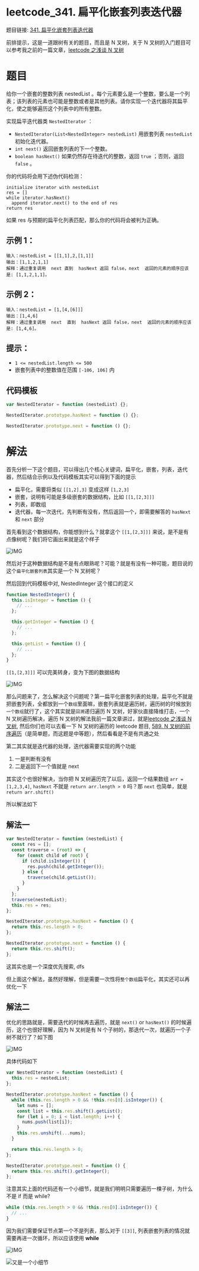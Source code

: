 # leetcode_341. 扁平化嵌套列表迭代器

题目链接: [341. 扁平化嵌套列表迭代器](https://juejin.cn/post/7066359416852840479)

前排提示，这是一道跟树有关的题目，而且是 N 叉树，关于 N 叉树的入门题目可以参考我之前的一篇文章，[leetcode 之浅谈 N 叉树](https://juejin.cn/post/7065337408128024583)

# 题目

给你一个嵌套的整数列表 nestedList 。每个元素要么是一个整数，要么是一个列表；该列表的元素也可能是整数或者是其他列表。请你实现一个迭代器将其扁平化，使之能够遍历这个列表中的所有整数。

实现扁平迭代器类 `NestedIterator` ：

- `NestedIterator(List<NestedInteger> nestedList)` 用嵌套列表 `nestedList` 初始化迭代器。
- `int next()` 返回嵌套列表的下一个整数。
- `boolean hasNext()` 如果仍然存在待迭代的整数，返回 `true` ；否则，返回 `false` 。

你的代码将会用下述伪代码检测：

```
initialize iterator with nestedList
res = []
while iterator.hasNext()
  append iterator.next() to the end of res
return res
```

如果 res 与预期的扁平化列表匹配，那么你的代码将会被判为正确。

## 示例 1：

```
输入：nestedList = [[1,1],2,[1,1]]
输出：[1,1,2,1,1]
解释：通过重复调用  next 直到  hasNext 返回 false，next  返回的元素的顺序应该是: [1,1,2,1,1]。
```

## 示例 2：

```
输入：nestedList = [1,[4,[6]]]
输出：[1,4,6]
解释：通过重复调用  next  直到  hasNext 返回 false，next  返回的元素的顺序应该是: [1,4,6]。
```

## 提示：

- `1 <= nestedList.length <= 500`
- 嵌套列表中的整数值在范围 `[-106, 106]` 内

## 代码模板

```js
var NestedIterator = function (nestedList) {};

NestedIterator.prototype.hasNext = function () {};

NestedIterator.prototype.next = function () {};
```

# 解法

首先分析一下这个题目，可以得出几个核心关键词，扁平化，嵌套，列表，迭代器，然后结合示例以及代码模板其实可以得到下面的提示

- 扁平化，需要将类似 `[[1,2],3]` 变成这样 `[1,2,3]`
- 嵌套，说明有可能是多级嵌套的数据结构，比如 `[[1,[2,3]]]`
- 列表，即数组
- 迭代器，每一次迭代，先判断有没有，然后返回一个，即需要解答的 `hasNext` 和 `next` 部分

首先看到这个数据结构，你能想到什么？就拿这个 `[[1,[2,3]]]` 来说，是不是有点像树呢？我们将它画出来就是这个样子

![IMG](./../IMG/6.png)

然后对于这种数据结构是不是有点眼熟呢？可能？就是有没有一种可能，题目说的这个`扁平化嵌套列表`其实是一个 N 叉树呢？

然后回到代码模板中对, NestedInteger 这个接口的定义

```js
function NestedInteger() {
  this.isInteger = function () {
    // ...
  };

  this.getInteger = function () {
    // ...
  };

  this.getList = function () {
    // ...
  };
}
```

`[[1,[2,3]]]` 可以完美转身，变为下图的数据结构

![IMG](./../IMG/7.png)

那么问题来了，怎么解决这个问题呢？第一扁平化嵌套列表的处理，扁平化不就是把嵌套列表，全都放到一个`数组`里面嘛，嵌套列表就是遍历树，遍历树的时候放到`一个数组`就行了，这个其实就是`回溯`递归遍历 N 叉树，好家伙直接降维打击，一个 N 叉树遍历解决，遍历 N 叉树的解法我前一篇文章讲过，就是[leetcode 之浅谈 N 叉树](https://juejin.cn/post/7065337408128024583), 然后你们也可以去看一下 N 叉树的遍历的 leetcode 题目, [589. N 叉树的前序遍历](https://leetcode-cn.com/problems/n-ary-tree-preorder-traversal/)（是简单题，而这题是中等题），然后看看是不是有共通之处

第二其实就是迭代器的处理，迭代器需要实现的两个功能

1. 一是判断有没有
2. 二是返回下一个值就是 next

其实这个也很好解决，当你把 N 叉树遍历完了以后，返回一个结果数组 `arr = [1,2,3,4]`, `hasNext` 不就是 `return arr.length > 0` 吗？那 `next` 也简单，就是 `return arr.shift()`

所以解法如下

## 解法一

```js
var NestedIterator = function (nestedList) {
  const res = [];
  const traverse = (root) => {
    for (const child of root) {
      if (child.isInteger()) {
        res.push(child.getInteger());
      } else {
        traverse(child.getList());
      }
    }
  };
  traverse(nestedList);
  this.res = res;
};

NestedIterator.prototype.hasNext = function () {
  return this.res.length > 0;
};

NestedIterator.prototype.next = function () {
  return this.res.shift();
};
```

这其实也是一个深度优先搜索, dfs

但上面这个解法，虽然好理解，但是需要一次性将`整个数组`扁平化，其实还可以再优化一下

## 解法二

优化的思路就是，需要迭代的时候再去遍历，就是 `next()` or `hasNext()` 的时候遍历，这个也很好理解，因为 N 叉树是有 N 个子树的，那迭代一次，就遍历一个子树不就行了？如下图

![IMG](./../IMG/8.png)

具体代码如下

```js
var NestedIterator = function (nestedList) {
  this.res = nestedList;
};

NestedIterator.prototype.hasNext = function () {
  while (this.res.length > 0 && !this.res[0].isInteger()) {
    let nums = [];
    const list = this.res.shift().getList();
    for (let i = 0; i < list.length; i++) {
      nums.push(list[i]);
    }
    this.res.unshift(...nums);
  }

  return this.res.length > 0;
};

NestedIterator.prototype.next = function () {
  return this.res.shift().getInteger();
};
```

注意其实上面的代码还有一个小细节，就是我们明明只需要遍历一棵子树，为什么不是 if 而是 while?

```js
while (this.res.length > 0 && !this.res[0].isInteger()) {
  // ...
}
```

因为我们需要保证节点第一个不是列表，那么对于 `[[3]]`, 列表嵌套列表的情况就需要再进一次循环，所以应该使用 **while**

![IMG](./../IMG/9.png)

![又是一个小细节](https://img0.baidu.com/it/u=4037027337,1933591816&fm=253&fmt=auto&app=120&f=JPEG?w=480&h=432)
